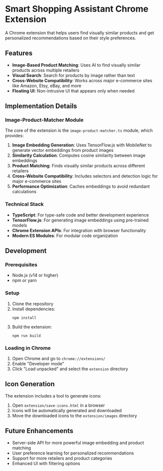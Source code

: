 # Smart Shopping Assistant Chrome Extension

A Chrome extension that helps users find visually similar products and get personalized recommendations based on their style preferences.

## Features

- **Image-Based Product Matching**: Uses AI to find visually similar products across multiple retailers
- **Visual Search**: Search for products by image rather than text
- **Cross-Website Compatibility**: Works across major e-commerce sites like Amazon, Etsy, eBay, and more
- **Floating UI**: Non-intrusive UI that appears only when needed

## Implementation Details

### Image-Product-Matcher Module

The core of the extension is the `image-product-matcher.ts` module, which provides:

1. **Image Embedding Generation**: Uses TensorFlow.js with MobileNet to generate vector embeddings from product images
2. **Similarity Calculation**: Computes cosine similarity between image embeddings
3. **Product Matching**: Finds visually similar products across different retailers
4. **Cross-Website Compatibility**: Includes selectors and detection logic for major e-commerce sites
5. **Performance Optimization**: Caches embeddings to avoid redundant calculations

### Technical Stack

- **TypeScript**: For type-safe code and better development experience
- **TensorFlow.js**: For generating image embeddings using pre-trained models
- **Chrome Extension APIs**: For integration with browser functionality
- **Modern ES Modules**: For modular code organization

## Development

### Prerequisites

- Node.js (v14 or higher)
- npm or yarn

### Setup

1. Clone the repository
2. Install dependencies:
   ```
   npm install
   ```
3. Build the extension:
   ```
   npm run build
   ```

### Loading in Chrome

1. Open Chrome and go to `chrome://extensions/`
2. Enable "Developer mode"
3. Click "Load unpacked" and select the `extension` directory

## Icon Generation

The extension includes a tool to generate icons:

1. Open `extension/save-icons.html` in a browser
2. Icons will be automatically generated and downloaded
3. Move the downloaded icons to the `extension/images` directory

## Future Enhancements

- Server-side API for more powerful image embedding and product matching
- User preference learning for personalized recommendations
- Support for more retailers and product categories
- Enhanced UI with filtering options 